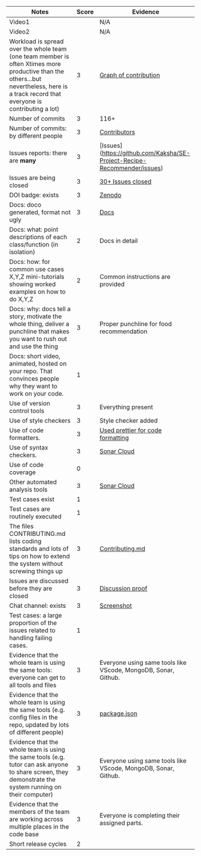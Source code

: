 |Notes|Score|Evidence
|-----|---------|----------|
|Video1||N/A
|Video2||N/A
|Workload is spread over the whole team (one team member is often Xtimes more productive than the others...but nevertheless, here is a track record that everyone is contributing a lot)|3|[Graph of contribution](https://github.com/Kaksha/SE-Project-Recipe-Recommender/graphs/contributors)
|Number of commits|3| 116+
|Number of commits: by different people|3|[Contributors](https://github.com/Kaksha/SE-Project-Recipe-Recommender/graphs/contributors)
|Issues reports: there are **many**|3|[Issues] (https://github.com/Kaksha/SE-Project-Recipe-Recommender/issues) 
|Issues are being closed|3|[30+ Issues closed](https://github.com/Kaksha/SE-Project-Recipe-Recommender/issues?q=is%3Aissue+is%3Aclosed)
|DOI badge: exists|3|[Zenodo](https://zenodo.org/badge/latestdoi/545630184)
|Docs: doco generated, format not ugly |3|[Docs](https://github.com/Kaksha/SE-Project-Recipe-Recommender/tree/main/docs)
|Docs: what: point descriptions of each class/function (in isolation)|2|Docs in detail
|Docs: how: for common use cases X,Y,Z mini-tutorials showing worked examples on how to do X,Y,Z|2| Common instructions are provided
|Docs: why: docs tell a story, motivate the whole thing, deliver a punchline that makes you want to rush out and use the thing|3|Proper punchline for food recommendation 
|Docs: short video, animated, hosted on your repo. That convinces people why they want to work on your code.|1|
|Use of version control tools|3|Everything present
|Use of style checkers |3| Style checker added
|Use of code formatters. |3|[Used prettier for code formatting](https://github.com/Kaksha/SE-Project-Recipe-Recommender/tree/main/frontend)
|Use of syntax checkers. |3|[Sonar Cloud](https://github.com/Kaksha/SE-Project-Recipe-Recommender/actions/workflows/sonarcloud.yml)
|Use of code coverage |0|
|Other automated analysis tools|3|[Sonar Cloud](https://github.com/Kaksha/SE-Project-Recipe-Recommender/actions/workflows/sonarcloud.yml)
|Test cases exist|1|
|Test cases are routinely executed|1|
|The files CONTRIBUTING.md lists coding standards and lots of tips on how to extend the system without screwing things up|3| [Contributing.md](https://github.com/Kaksha/SE-Project-Recipe-Recommender/blob/main/Contributing.md)
|Issues are discussed before they are closed|3|[Discussion proof](https://github.com/Kaksha/SE-Project-Recipe-Recommender/issues/67)
|Chat channel: exists|3|[Screenshot](https://github.com/Kaksha/SE-Project-Recipe-Recommender/docs/chatchannelproof.md)
|Test cases: a large proportion of the issues related to handling failing cases.|1|
|Evidence that the whole team is using the same tools: everyone can get to all tools and files|3| Everyone using same tools like VScode, MongoDB, Sonar, Github.
|Evidence that the whole team is using the same tools (e.g. config files in the repo, updated by lots of different people)|3|[package.json](https://github.com/Kaksha/SE-Project-Recipe-Recommender/blob/14-correlation-recommend/frontend/package.json)
|Evidence that the whole team is using the same tools (e.g. tutor can ask anyone to share screen, they demonstrate the system running on their computer)|3| Everyone using same tools like VScode, MongoDB, Sonar, Github.
|Evidence that the members of the team are working across multiple places in the code base|3| Everyone is completing their assigned parts. 
|Short release cycles |2|



